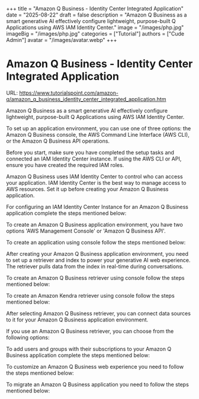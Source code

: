 +++
title = "Amazon Q Business - Identity Center Integrated Application"
date = "2025-08-22"
draft = false
description = "Amazon Q Business as a smart generative AI effectively configure lightweight, purpose-built Q Applications using AWS IAM Identity Center."
image = "/images/php.jpg"
imageBig = "/images/php.jpg"
categories = ["Tutorial"]
authors = ["Cude Admin"]
avatar = "/images/avatar.webp"
+++

# Amazon Q Business - Identity Center Integrated Application

URL: https://www.tutorialspoint.com/amazon-q/amazon_q_business_identity_center_integrated_application.htm

Amazon Q Business as a smart generative AI effectively configure lightweight, purpose-built Q Applications using AWS IAM Identity Center.

To set up an application environment, you can use one of three options: the Amazon Q Business console, the AWS Command Line Interface (AWS CLI), or the Amazon Q Business API operations.

Before you start, make sure you have completed the setup tasks and connected an IAM Identity Center instance. If using the AWS CLI or API, ensure you have created the required IAM roles.

Amazon Q Business uses IAM Identity Center to control who can access your application. IAM Identity Center is the best way to manage access to AWS resources. Set it up before creating your Amazon Q Business application.

For configuring an IAM Identity Center Instance for an Amazon Q Business application complete the steps mentioned below:

To create an Amazon Q Business application environment, you have two options 'AWS Management Console' or 'Amazon Q Business API'.

To create an application using console follow the steps mentioned below:

After creating your Amazon Q Business application environment, you need to set up a retriever and index to power your generative AI web experience. The retriever pulls data from the index in real-time during conversations.

To create an Amazon Q Business retriever using console follow the steps mentioned below:

To create an Amazon Kendra retriever using console follow the steps mentioned below:

After selecting Amazon Q Business retriever, you can connect data sources to it for your Amazon Q Business application environment.

If you use an Amazon Q Business retriever, you can choose from the following options:

To add users and groups with their subscriptions to your Amazon Q Business application complete the steps mentioned below:

To customize an Amazon Q Business web experience you need to follow the steps mentioned below:

To migrate an Amazon Q Business application you need to follow the steps mentioned below:
